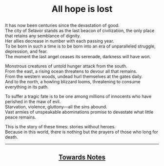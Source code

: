 # <p align=center> All hope is lost
It has now been centuries since the devastation of good.    
The city of Selavor stands as the last beacon of civilization, the only place that retains any semblance of dignity.   
Her allies decrease in number with each passing year.   
To be born in such a time is to be born into an era of unparalleled struggle, depression, and fear.   
The moment the last angel ceases its serenade, darkness will have won.

Monstrous creatures of untold hunger attack from the south.  
From the east, a rising ocean threatens to devour all that remains.  
From the western woods, undead hurl themselves at the gates daily.    
And to the north, a howling blizzard looms, threatening to consume everything in its path.

To suffer a tragic fate is to be one among millions of innocents who have perished in the maw of evil.   
Starvation, violence, gluttony—all the sins abound.    
Vast armies of unspeakable abominations promise to devastate what little peace remains.

This is the story of these times: stories without heroes.  
Because in this world, there is nothing but the prayers of those who long for death.

----
## <p align=center> [Towards Notes](Content%20Links.md)